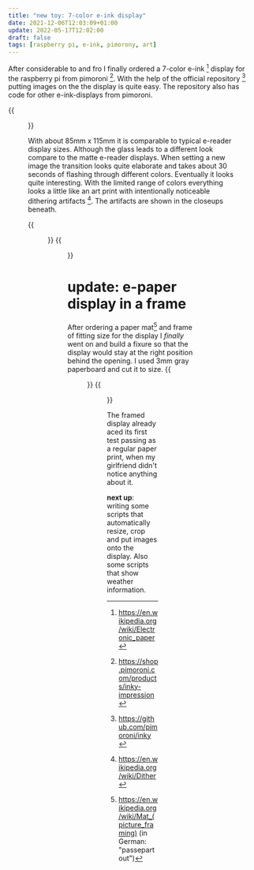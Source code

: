 ```yaml
---
title: "new toy: 7-color e-ink display"
date: 2021-12-06T12:03:09+01:00
update: 2022-05-17T12:02:00
draft: false
tags: [raspberry pi, e-ink, pimorony, art]
---
```



After considerable to and fro I finally ordered a 7-color e-ink [^1] display for the raspberry pi from pimoroni [^2]. With the help of the official repository [^3] putting images on the the display is quite easy. The repository also has code for other e-ink-displays from pimoroni. 

{{<figure src="/img/inky_paris_1.jpg" title="inky impressions display showing a photograph of paris">}}

With about 85mm x 115mm it is comparable to typical e-reader display sizes. Although the glass leads to a different look compare to the matte e-reader displays. When setting a new image the transition looks quite elaborate and takes about 30 seconds of flashing through different colors. Eventually it looks quite interesting. With the limited range of colors everything looks a little like an art print with intentionally noticeable dithering artifacts [^4]. The artifacts are shown in the closeups beneath.

{{<figure src="/img/inky_paris_2.jpg" title="a closup of the image">}}
{{<figure src="/img/inky_paris_3.jpg" title="even closer closup">}}


# update: e-paper display in a frame
After ordering a paper mat[^5] and frame of fitting size for the display I *finally* went on and build a fixure so that the display would stay at the right position behind the opening.  I used 3mm gray paperboard and cut it to size. 
{{<figure src="/img/inky_frame_fixture_1_small.jpg" title="lalala">}}
{{<figure src="/img/inky_frame_fixture_2_small.jpg" title="lalala">}}

The framed display already aced its first test passing as a regular paper print, when my girlfriend didn't notice anything about it.

**next up**:
writing some scripts that automatically resize, crop and put images onto the display. Also some scripts that show weather information.

[^1]: https://en.wikipedia.org/wiki/Electronic_paper
[^2]: https://shop.pimoroni.com/products/inky-impression
[^3]: https://github.com/pimoroni/inky
[^4]: https://en.wikipedia.org/wiki/Dither
[^5]: https://en.wikipedia.org/wiki/Mat_(picture_framing) (in German: "passepartout")